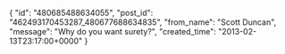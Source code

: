  {
   "id": "480685488634055",
   "post_id": "462493170453287_480677688634835",
   "from_name": "Scott Duncan",
   "message": "Why do you want surety?",
   "created_time": "2013-02-13T23:17:00+0000"
 }
